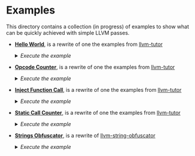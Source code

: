 # Examples

This directory contains a collection (in progress) of examples to show what can be quickly
achieved with simple LLVM passes.

- [**Hello World**][hello-world], is a rewrite of one the examples from [llvm-tutor]

   <details>
    <summary><em>Execute the example</em></summary>

    ```shell
    $ cargo b --example hello-world --features llvm20-1
    $ opt --load-pass-plugin=target/debug/examples/libhello_world.so --passes=hello-world in.ll -S -o out.ll
    ```

   </details>

- [**Opcode Counter**][opcode-counter], is a rewrite of one the examples from [llvm-tutor]

   <details>
    <summary><em>Execute the example</em></summary>

    ```shell
    $ cargo b --example opcode-counter --features llvm20-1
    $ opt --load-pass-plugin=target/debug/examples/libopcode_counter.so --passes=opcode-counter-printer in.ll -S -o out.ll
    ```

   </details>

- [**Inject Function Call**][inject-printf], is a rewrite of one the examples from [llvm-tutor]

   <details>
    <summary><em>Execute the example</em></summary>

    ```shell
    $ cargo b --example inject-printf --features llvm20-1
    $ opt --load-pass-plugin=target/debug/examples/libinject_printf.so --passes=inject-func-call in.ll -S -o out.ll
    ```

   </details>

- [**Static Call Counter**][static-call-counter], is a rewrite of one the examples from [llvm-tutor]

   <details>
    <summary><em>Execute the example</em></summary>

    ```shell
    $ cargo b --example static-call-counter --features llvm20-1
    $ opt --load-pass-plugin=target/debug/examples/libstatic_call_counter.so --passes=static-cc-printer in.ll -S -o out.ll
    ```

   </details>

- [**Strings Obfuscator**][strings], is a rewrite of [llvm-string-obfuscator]

   <details>
    <summary><em>Execute the example</em></summary>

    ```shell
    $ cargo b --example string-obf --features llvm20-1
    $ opt --load-pass-plugin=target/debug/examples/libstring_obf.so --passes=string-obfuscator-pass in.ll -S -o out.ll
    ```

   </details>

[llvm-tutor]: https://github.com/banach-space/llvm-tutor
[llvm-string-obfuscator]: https://github.com/tsarpaul/llvm-string-obfuscator

[hello-world]: ./hello_world.rs
[opcode-counter]: ./opcode_counter.rs
[inject-printf]: ./inject_printf.rs
[static-call-counter]: ./static_call_counter.rs
[strings]: ./strings.rs
